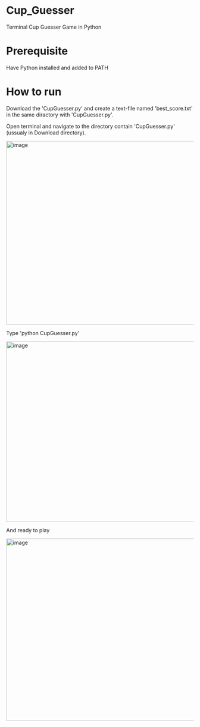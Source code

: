 # Cup_Guesser
Terminal Cup Guesser Game in Python

# Prerequisite
Have Python installed and added to PATH

# How to run
Download the 'CupGuesser.py' and create a text-file named 'best_score.txt' in the same diractory with 'CupGuesser.py'.

Open terminal and navigate to the directory contain 'CupGuesser.py' (ussualy in Download directory).

<img width="803" height="492" alt="image" src="https://github.com/user-attachments/assets/663409dd-323c-41a2-8897-546010dd2105" />

Type 'python CupGuesser.py'

<img width="802" height="483" alt="image" src="https://github.com/user-attachments/assets/0c3a725b-19d0-44ab-8175-7d42d96a6bf7" />

And ready to play

<img width="802" height="488" alt="image" src="https://github.com/user-attachments/assets/0ac823e2-8268-4707-acde-bc91dbf394fa" />

